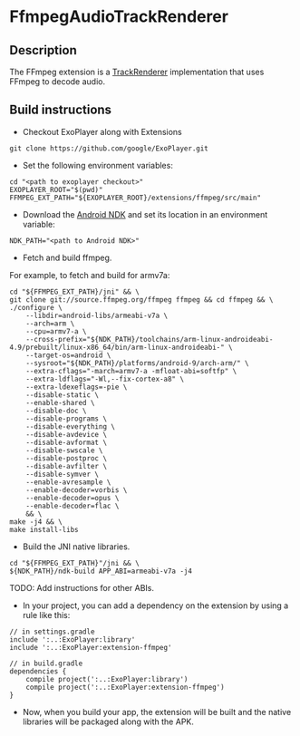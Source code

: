 # FfmpegAudioTrackRenderer #

## Description ##

The FFmpeg extension is a [TrackRenderer][] implementation that uses FFmpeg to
decode audio.

[TrackRenderer]: https://google.github.io/ExoPlayer/doc/reference/com/google/android/exoplayer2/TrackRenderer.html

## Build instructions ##

* Checkout ExoPlayer along with Extensions

```
git clone https://github.com/google/ExoPlayer.git
```

* Set the following environment variables:

```
cd "<path to exoplayer checkout>"
EXOPLAYER_ROOT="$(pwd)"
FFMPEG_EXT_PATH="${EXOPLAYER_ROOT}/extensions/ffmpeg/src/main"
```

* Download the [Android NDK][] and set its location in an environment variable:

[Android NDK]: https://developer.android.com/tools/sdk/ndk/index.html

```
NDK_PATH="<path to Android NDK>"
```

* Fetch and build ffmpeg.

For example, to fetch and build for armv7a:

```
cd "${FFMPEG_EXT_PATH}/jni" && \
git clone git://source.ffmpeg.org/ffmpeg ffmpeg && cd ffmpeg && \
./configure \
    --libdir=android-libs/armeabi-v7a \
    --arch=arm \
    --cpu=armv7-a \
    --cross-prefix="${NDK_PATH}/toolchains/arm-linux-androideabi-4.9/prebuilt/linux-x86_64/bin/arm-linux-androideabi-" \
    --target-os=android \
    --sysroot="${NDK_PATH}/platforms/android-9/arch-arm/" \
    --extra-cflags="-march=armv7-a -mfloat-abi=softfp" \
    --extra-ldflags="-Wl,--fix-cortex-a8" \
    --extra-ldexeflags=-pie \
    --disable-static \
    --enable-shared \
    --disable-doc \
    --disable-programs \
    --disable-everything \
    --disable-avdevice \
    --disable-avformat \
    --disable-swscale \
    --disable-postproc \
    --disable-avfilter \
    --disable-symver \
    --enable-avresample \
    --enable-decoder=vorbis \
    --enable-decoder=opus \
    --enable-decoder=flac \
    && \
make -j4 && \
make install-libs
```

* Build the JNI native libraries.

```
cd "${FFMPEG_EXT_PATH}"/jni && \
${NDK_PATH}/ndk-build APP_ABI=armeabi-v7a -j4
```

TODO: Add instructions for other ABIs.

* In your project, you can add a dependency on the extension by using a rule
  like this:

```
// in settings.gradle
include ':..:ExoPlayer:library'
include ':..:ExoPlayer:extension-ffmpeg'

// in build.gradle
dependencies {
    compile project(':..:ExoPlayer:library')
    compile project(':..:ExoPlayer:extension-ffmpeg')
}
```

* Now, when you build your app, the extension will be built and the native
  libraries will be packaged along with the APK.
